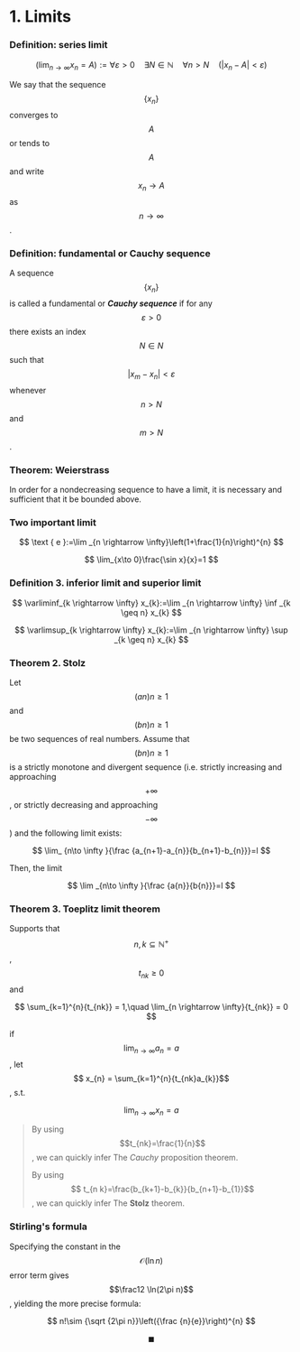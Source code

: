# 1. Limits

### Definition: series limit

$$
\left(\lim _{n \rightarrow \infty} x_{n}=A\right):=\forall \varepsilon>0\quad \exists N \in \mathbb{N}\quad  \forall n>N\quad \left(\left|x_{n}-A\right|<\varepsilon\right)
$$

We say that the sequence $$\{x_n\}$$ converges to $$A$$ or tends to $$A$$ and write $$x_n \to A$$ as $$n \to \infty$$.

### Definition: fundamental or Cauchy sequence

A sequence $$\{x_n\}$$ is called a fundamental or _**Cauchy sequence**_ if for any $$\varepsilon > 0$$ there exists an index $$N \in N$$ such that $$|x_m − x_n| < \varepsilon$$ whenever $$n > N$$ and $$ m > N$$.



### Theorem: Weierstrass

In order for a nondecreasing sequence to have a limit, it is necessary and sufficient that it be bounded above.

### Two important limit

$$
\text { e }:=\lim _{n \rightarrow \infty}\left(1+\frac{1}{n}\right)^{n}
$$

$$
\lim_{x\to 0}\frac{\sin x}{x}=1
$$

### Definition 3. inferior limit and superior limit

$$
\varliminf_{k \rightarrow \infty} x_{k}:=\lim _{n \rightarrow \infty} \inf _{k \geq n} x_{k}
$$

$$
\varlimsup_{k \rightarrow \infty} x_{k}:=\lim _{n \rightarrow \infty} \sup _{k \geq n} x_{k}
$$

### Theorem 2. Stolz

Let $${\displaystyle (a{n}){n\geq 1}}$$ and $${\displaystyle (b{n}){n\geq 1}}$$ be two sequences of real numbers. Assume that $${\displaystyle (b{n}){n\geq 1}}$$ is a strictly monotone and divergent sequence \(i.e. strictly increasing and approaching$$ {\displaystyle +\infty }$$ , or strictly decreasing and approaching $$ -\infty$$\) and the following limit exists:

$$
\lim_ {n\to \infty }{\frac {a_{n+1}-a_{n}}{b_{n+1}-b_{n}}}=l
$$

Then, the limit 

$$
\lim _{n\to \infty }{\frac {a{n}}{b{n}}}=l
$$

### Theorem 3. Toeplitz limit theorem

Supports that $$n,k\subseteq \mathbb N^{+}$$,$$t_{nk}\geq0$$and 

$$
\sum_{k=1}^{n}{t_{nk}} = 1,\quad \lim_{n \rightarrow \infty}{t_{nk}} = 0
$$

if $$\lim_{n \rightarrow \infty}{a_{n}} = a$$ , let $$ x_{n} = \sum_{k=1}^{n}{t_{nk}a_{k}}$$, s.t. 

$$
\lim_{n \rightarrow \infty}{x_{n}} = a
$$

> By using $$t_{nk}=\frac{1}{n}$$, we can quickly infer The _Cauchy_ proposition theorem.
>
> By using $$ t_{n k}=\frac{b_{k+1}-b_{k}}{b_{n+1}-b_{1}}$$, we can quickly infer The **Stolz** theorem.



### Stirling's formula

Specifying the constant in the $$\mathcal O(\ln n)$$ error term gives $$\frac12 \ln(2\pi n)$$, yielding the more precise formula:

$$
n!\sim {\sqrt {2\pi n}}\left({\frac {n}{e}}\right)^{n}
$$















$$\blacksquare$$

